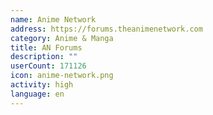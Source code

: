 ```yaml
---
name: Anime Network
address: https://forums.theanimenetwork.com
category: Anime & Manga
title: AN Forums
description: ""
userCount: 171126
icon: anime-network.png
activity: high
language: en
---
```

